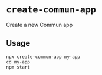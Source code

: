 # `create-commun-app`

Create a new Commun app

## Usage

```
npx create-commun-app my-app
cd my-app
npm start
```
